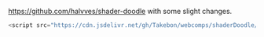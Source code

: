 https://github.com/halvves/shader-doodle with some slight changes.
```js
<script src="https://cdn.jsdelivr.net/gh/Takebon/webcomps/shaderDoodle/shader-doodle.js"></script>
```